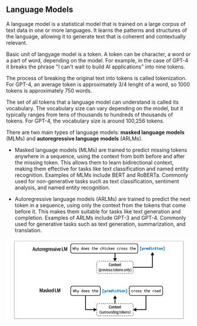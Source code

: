 ## Language Models

A language model is a statistical model that is trained on a large corpus of text data in one or more languages. It learns the patterns and structures of the language, allowing it to generate text that is coherent and contextually relevant.

Basic unit of langyage model is a token. A token can be character, a word or a part of word, depending on the model. For example, in the case of GPT-4 it breaks the phrase "I can't wait to build AI applications" into nine tokens.

The process of breaking the original text into tokens is called tokenization. For GPT-4, an average token is approximately 3/4 lenght of a word, so 1000 tokens is approximately 750 words.

The set of all tokens that a language model can understand is called its vocabulary. The vocabulary size can vary depending on the model, but it typically ranges from tens of thousands to hundreds of thousands of tokens. For GPT-4, the vocabulary size is around 100,256 tokens.

There are two main types of language models: **masked language models** (MLMs) and **autoregressive language models** (ARLMs).

- Masked language models (MLMs) are trained to predict missing tokens anywhere in a sequence, using the context from both before and after the missing token. This allows them to learn bidirectional context, making them effective for tasks like text classification and named entity recognition. Examples of MLMs include BERT and RoBERTa. Commonly used for non-generative tasks such as text classification, sentiment analysis, and named entity recognition.

- Autoregressive language models (ARLMs) are trained to predict the next token in a sequence, using only the context from the tokens that come before it. This makes them suitable for tasks like text generation and completion. Examples of ARLMs include GPT-3 and GPT-4. Commonly used for generative tasks such as text generation, summarization, and translation.

![Language Models](images/LanguageModels.png)
